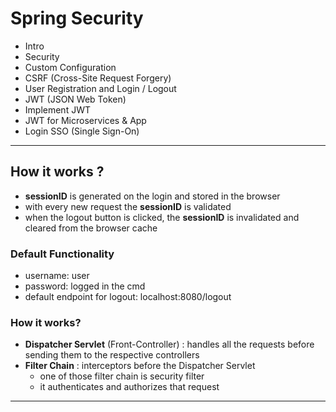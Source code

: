 # Spring Security
- Intro
- Security
- Custom Configuration
- CSRF (Cross-Site Request Forgery)
- User Registration and Login / Logout
- JWT (JSON Web Token)
- Implement JWT
- JWT for Microservices & App
- Login SSO (Single Sign-On)

********************************************************************

## How it works ?
- **sessionID** is generated on the login and stored in the browser
- with every new request the **sessionID** is validated
- when the logout button is clicked, the **sessionID** is invalidated and cleared from the browser cache

### Default Functionality
- username: user
- password: logged in the cmd
- default endpoint for logout: localhost:8080/logout

### How it works?
- **Dispatcher Servlet** (Front-Controller) : handles all the requests before sending them to the respective controllers
- **Filter Chain** : interceptors before the Dispatcher Servlet
	- one of those filter chain is security filter
	- it authenticates and authorizes that request

********************************************************************
